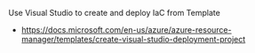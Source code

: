 Use Visual Studio to create and deploy IaC from Template

* https://docs.microsoft.com/en-us/azure/azure-resource-manager/templates/create-visual-studio-deployment-project

